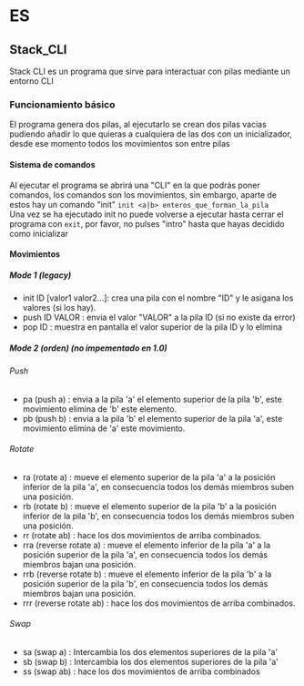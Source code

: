 # ES
## Stack\_CLI
Stack CLI es un programa que sirve para interactuar con pilas mediante un entorno CLI
### Funcionamiento básico
El programa genera dos pilas, al ejecutarlo se crean dos pilas vacias pudiendo añadir lo que quieras a cualquiera de las dos con un inicializador, desde ese momento todos los movimientos son entre pilas  
#### Sistema de comandos
Al ejecutar el programa se abrirá una "CLI" en la que podrás poner comandos, los comandos son los movimientos, sin embargo, aparte de estos hay un comando "init" `init <a|b> enteros_que_forman_la_pila`\
Una vez se ha ejecutado init no puede volverse a ejecutar hasta cerrar el programa con `exit`, por favor, no pulses "intro" hasta que hayas decidido como inicializar
#### Movimientos
##### Mode 1 (legacy)
* init ID [valor1 valor2...]: crea una pila con el nombre "ID" y le asigana los valores (si los hay).
* push ID VALOR				: envia el valor "VALOR" a la pila ID (si no existe da error)
* pop ID					: muestra en pantalla el valor superior de la pila ID y lo elimina

##### Mode 2 (orden) (no impementado en 1.0)
###### Push
* pa (push a)				: envia a la pila 'a' el elemento superior de la pila 'b', este movimiento elimina de 'b' este elemento.
* pb (push b)				: envia a la pila 'b' el elemento superior de la pila 'a', este movimiento elimina de 'a' este movimiento.
###### Rotate
* ra (rotate a)				: mueve el elemento superior de la pila 'a' a la posición inferior de la pila 'a', en consecuencia todos los demás miembros suben una posición.
* rb (rotate b)				: mueve el elemento superior de la pila 'b' a la posición inferior de la pila 'b', en consecuencia todos los demás miembros suben una posición.
* rr (rotate ab)			: hace los dos movimientos de arriba combinados.
* rra (reverse rotate a)	: mueve el elemento inferior de la pila 'a' a la posición superior de la pila 'a', en consecuencia todos los demás miembros bajan una posición.
* rrb (reverse rotate b)	: mueve el elemento inferior de la pila 'b' a la posición superior de la pila 'b', en consecuencia todos los demás miembros bajan una posición.
* rrr (reverse rotate ab)	: hace los dos movimientos de arriba combinados.
###### Swap
* sa (swap a)				: Intercambia los dos elementos superiores de la pila 'a'
* sb (swap b)				: Intercambia los dos elementos superiores de la pila 'a'
* ss (swap ab)				: hace los dos movimientos de arriba combinados
